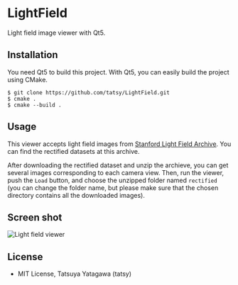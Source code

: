 LightField
==========

Light field image viewer with Qt5.

## Installation

You need Qt5 to build this project. With Qt5, you can easily build the project using CMake.

```shell
$ git clone https://github.com/tatsy/LightField.git
$ cmake .
$ cmake --build .
```

## Usage

This viewer accepts light field images from [Stanford Light Field Archive](http://lightfield.stanford.edu/lfs.html). You can find the rectified datasets at this archive.

After downloading the rectified dataset and unzip the archieve, you can get several images corresponding to each camera view. Then, run the viewer, push the ```Load``` button, and choose the unzipped folder named ```rectified``` (you can change the folder name, but please make sure that the chosen directory contains all the downloaded images).

## Screen shot

![Light field viewer](output/screen_shot.jpg)


## License

* MIT License, Tatsuya Yatagawa (tatsy)

